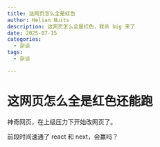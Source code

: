 ```yaml
---
title: 这网页怎么全是红色
author: Helian Nuits
description: 这网页怎么全是红色，我杀 big 来了
date: 2025-07-15
categories:
  - 杂谈
tags:
  - 杂谈

---
```


# 这网页怎么全是红色还能跑

神奇网页，在上级压力下开始改网页了。

前段时间速通了 react 和 next，会赢吗？
